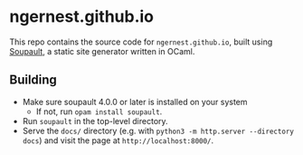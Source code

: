 # ngernest.github.io

This repo contains the source code for `ngernest.github.io`, 
built using [Soupault](https://soupault.app), a static site generator written in OCaml. 

## Building
* Make sure soupault 4.0.0 or later is installed on your system
  * If not, run `opam install soupault`. 
* Run `soupault` in the top-level directory.
* Serve the `docs/` directory (e.g. with `python3 -m http.server --directory docs`) and visit the page at `http://localhost:8000/`.




 
